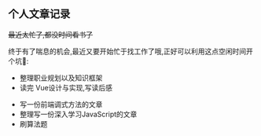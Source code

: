 ##  个人文章记录

~~最近太忙了,都没时间看书了~~

终于有了喘息的机会,最近又要开始忙于找工作了哦,正好可以利用这点空闲时间开个坑🤯:

- 整理职业规划以及知识框架
- 读完 Vue设计与实现,写读后感
<!-- - 整理Webpack5配置手册 -->
- 写一份前端调式方法的文章
- 整理写一份深入学习JavaScript的文章
- 刷算法题
